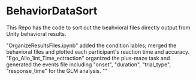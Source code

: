 # BehaviorDataSort
This Repo has the code to sort out the beahvioral files directly output from Unity behavioral results.

"OrganizeResultsFiles.ipynb" added the condition lables; merged the behavioral files and plotted each participant's reaction time and accuracy.
"Ego_Allo_1int_Time_ectraction" organized the plus-maze task and generated the events file including "onset", "duration", "trial_type", "response_time" for the GLM analysis.
""
